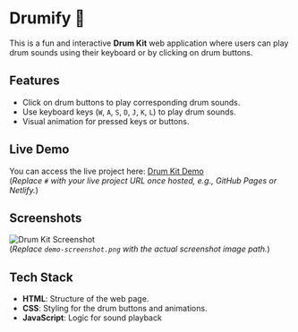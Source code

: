 # Drumify 🥁

This is a fun and interactive **Drum Kit** web application where users can play drum sounds using their keyboard or by clicking on drum buttons.

## Features
- Click on drum buttons to play corresponding drum sounds.
- Use keyboard keys (`W`, `A`, `S`, `D`, `J`, `K`, `L`) to play drum sounds.
- Visual animation for pressed keys or buttons.

## Live Demo
You can access the live project here: [Drum Kit Demo](#)  
(*Replace `#` with your live project URL once hosted, e.g., GitHub Pages or Netlify.*)

## Screenshots
![Drum Kit Screenshot](images/demo-screenshot.png)  
(*Replace `demo-screenshot.png` with the actual screenshot image path.*)

## Tech Stack
- **HTML**: Structure of the web page.
- **CSS**: Styling for the drum buttons and animations.
- **JavaScript**: Logic for sound playback
